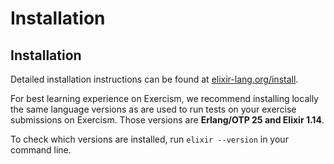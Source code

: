 # Installation

## Installation

Detailed installation instructions can be found at [elixir-lang.org/install](http://elixir-lang.org/install.html).

For best learning experience on Exercism, we recommend installing locally the same language versions as are used to run tests on your exercise submissions on Exercism. Those versions are **Erlang/OTP 25 and Elixir 1.14**.

To check which versions are installed, run `elixir --version` in your command line.

